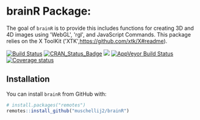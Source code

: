 
brainR Package:
===============

The goal of `brainR` is to provide this includes functions for creating 3D and 4D images using 'WebGL', 'rgl', and JavaScript Commands. This package relies on the X ToolKit ('XTK',<https://github.com/xtk/X#readme>).

[![Build Status](https://travis-ci.org/muschellij2/brainR.svg?branch=master)](https://travis-ci.org/muschellij2/brainR) [![CRAN\_Status\_Badge](https://www.r-pkg.org/badges/version/brainR)](https://cran.rstudio.com/web/packages/brainR/index.html) [![](https://cranlogs.r-pkg.org/badges/grand-total/brainR)](https://cran.rstudio.com/web/packages/brainR/index.html) [![AppVeyor Build Status](https://ci.appveyor.com/api/projects/status/github/muschellij2/brainR?branch=master&svg=true)](https://ci.appveyor.com/project/muschellij2/brainR) [![Coverage status](https://coveralls.io/repos/github/muschellij2/brainR/badge.svg?branch=master)](https://coveralls.io/r/muschellij2/brainR?branch=master) <!-- README.md is generated from README.Rmd. Please edit that file -->

Installation
------------

You can install `brainR` from GitHub with:

``` r
# install.packages("remotes")
remotes::install_github("muschellij2/brainR")
```
